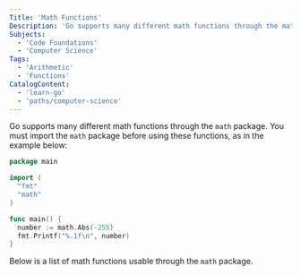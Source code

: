```yaml
---
Title: 'Math Functions'
Description: 'Go supports many different math functions through the math package.'
Subjects:
  - 'Code Foundations'
  - 'Computer Science'
Tags:
  - 'Arithmetic'
  - 'Functions'
CatalogContent:
  - 'learn-go'
  - 'paths/computer-science'
---
```


Go supports many different math functions through the `math` package. You must import the `math` package before using these functions, as in the example below:

```go
package main

import (
  "fmt"
  "math"
)

func main() {
  number := math.Abs(-255)
  fmt.Printf("%.1f\n", number)
}
```

Below is a list of math functions usable through the `math` package.
